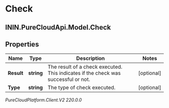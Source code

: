 # Check

## ININ.PureCloudApi.Model.Check

## Properties

|Name | Type | Description | Notes|
|------------ | ------------- | ------------- | -------------|
| **Result** | **string** | The result of a check executed. This indicates if the check was successful or not. | [optional] |
| **Type** | **string** | The type of check executed. | [optional] |



_PureCloudPlatform.Client.V2 220.0.0_
